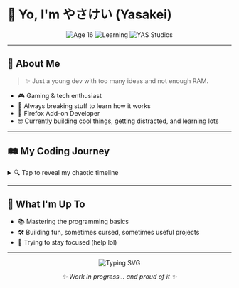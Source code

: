 # 👋 Yo, I'm やさけい (Yasakei)

<p align="center">
  <img src="https://img.shields.io/badge/🧠_Age-16-blue" alt="Age 16">
  <img src="https://img.shields.io/badge/📚_Status-Learning-brightgreen" alt="Learning">
  <img src="https://img.shields.io/badge/💻_Dev%20at-YAS_Studios-purple" alt="YAS Studios">
</p>

---

## 🚀 About Me

> ✨ Just a young dev with too many ideas and not enough RAM.

- 🎮 Gaming & tech enthusiast
- 🔧 Always breaking stuff to learn how it works
- 🦊 Firefox Add-on Developer
- 🤓 Currently building cool things, getting distracted, and learning lots

---

## 🛤️ My Coding Journey

<details>
<summary>🔍 Tap to reveal my chaotic timeline</summary>

- 🐍 Learning **Python** (and vibing with it 🐍)
- 💻 Exploring **JavaScript** for fun projects
- ⚙️ Tinkering with random ideas at 3AM
- 🎯 Sometimes productive... most times procrastinating

</details>

---

## 🌱 What I'm Up To

- 📚 Mastering the programming basics
- 🛠️ Building fun, sometimes cursed, sometimes useful projects
- 🧠 Trying to stay focused (help lol)

---

<p align="center">
  <img src="https://readme-typing-svg.herokuapp.com?font=Fira+Code&weight=500&size=22&pause=1000&center=true&vCenter=true&width=435&lines=Always+a+WIP...;Forever+learning+%2F+breaking+%2F+building" alt="Typing SVG" />
</p>

<p align="center">
  <em>✨ Work in progress... and proud of it ✨</em>
</p>
